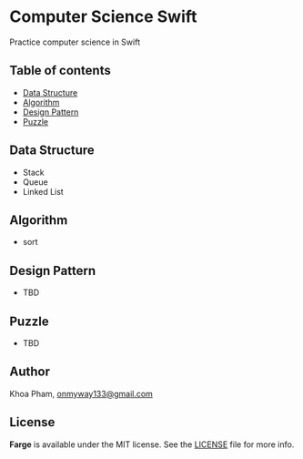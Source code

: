 # Computer Science Swift
Practice computer science in Swift

## Table of contents

- [Data Structure](#data-structure)
- [Algorithm](#algorithm)
- [Design Pattern](#design-pattern)
- [Puzzle](#puzzle)

## Data Structure

- Stack
- Queue
- Linked List

## Algorithm

- sort

## Design Pattern

- TBD

## Puzzle

- TBD


## Author

Khoa Pham, onmyway133@gmail.com

## License

**Farge** is available under the MIT license. See the [LICENSE](https://github.com/onmyway133/Farge/blob/master/LICENSE.md) file for more info.
